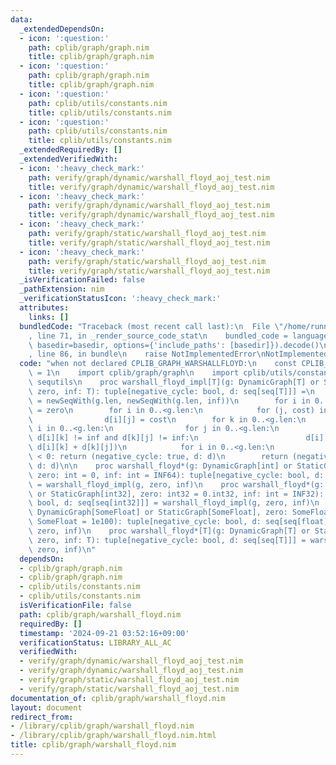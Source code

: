 ```yaml
---
data:
  _extendedDependsOn:
  - icon: ':question:'
    path: cplib/graph/graph.nim
    title: cplib/graph/graph.nim
  - icon: ':question:'
    path: cplib/graph/graph.nim
    title: cplib/graph/graph.nim
  - icon: ':question:'
    path: cplib/utils/constants.nim
    title: cplib/utils/constants.nim
  - icon: ':question:'
    path: cplib/utils/constants.nim
    title: cplib/utils/constants.nim
  _extendedRequiredBy: []
  _extendedVerifiedWith:
  - icon: ':heavy_check_mark:'
    path: verify/graph/dynamic/warshall_floyd_aoj_test.nim
    title: verify/graph/dynamic/warshall_floyd_aoj_test.nim
  - icon: ':heavy_check_mark:'
    path: verify/graph/dynamic/warshall_floyd_aoj_test.nim
    title: verify/graph/dynamic/warshall_floyd_aoj_test.nim
  - icon: ':heavy_check_mark:'
    path: verify/graph/static/warshall_floyd_aoj_test.nim
    title: verify/graph/static/warshall_floyd_aoj_test.nim
  - icon: ':heavy_check_mark:'
    path: verify/graph/static/warshall_floyd_aoj_test.nim
    title: verify/graph/static/warshall_floyd_aoj_test.nim
  _isVerificationFailed: false
  _pathExtension: nim
  _verificationStatusIcon: ':heavy_check_mark:'
  attributes:
    links: []
  bundledCode: "Traceback (most recent call last):\n  File \"/home/runner/.local/lib/python3.10/site-packages/onlinejudge_verify/documentation/build.py\"\
    , line 71, in _render_source_code_stat\n    bundled_code = language.bundle(stat.path,\
    \ basedir=basedir, options={'include_paths': [basedir]}).decode()\n  File \"/home/runner/.local/lib/python3.10/site-packages/onlinejudge_verify/languages/nim.py\"\
    , line 86, in bundle\n    raise NotImplementedError\nNotImplementedError\n"
  code: "when not declared CPLIB_GRAPH_WARSHALLFLOYD:\n    const CPLIB_GRAPH_WARSHALLFLOYD*\
    \ = 1\n    import cplib/graph/graph\n    import cplib/utils/constants\n    import\
    \ sequtils\n    proc warshall_floyd_impl[T](g: DynamicGraph[T] or StaticGraph[T],\
    \ zero, inf: T): tuple[negative_cycle: bool, d: seq[seq[T]]] =\n        var d\
    \ = newSeqWith(g.len, newSeqWith(g.len, inf))\n        for i in 0..<g.len: d[i][i]\
    \ = zero\n        for i in 0..<g.len:\n            for (j, cost) in g.to_and_cost(i):\n\
    \                d[i][j] = cost\n        for k in 0..<g.len:\n            for\
    \ i in 0..<g.len:\n                for j in 0..<g.len:\n                    if\
    \ d[i][k] != inf and d[k][j] != inf:\n                        d[i][j] = min(d[i][j],\
    \ d[i][k] + d[k][j])\n            for i in 0..<g.len:\n                if d[i][i]\
    \ < 0: return (negative_cycle: true, d: d)\n        return (negative_cycle: false,\
    \ d: d)\n\n    proc warshall_floyd*(g: DynamicGraph[int] or StaticGraph[int],\
    \ zero: int = 0, inf: int = INF64): tuple[negative_cycle: bool, d: seq[seq[int]]]\
    \ = warshall_floyd_impl(g, zero, inf)\n    proc warshall_floyd*(g: DynamicGraph[int32]\
    \ or StaticGraph[int32], zero: int32 = 0.int32, inf: int = INF32): tuple[negative_cycle:\
    \ bool, d: seq[seq[int32]]] = warshall_floyd_impl(g, zero, inf)\n    proc warshall_floyd*(g:\
    \ DynamicGraph[SomeFloat] or StaticGraph[SomeFloat], zero: SomeFloat = 0.0, inf:\
    \ SomeFloat = 1e100): tuple[negative_cycle: bool, d: seq[seq[float]]] = warshall_floyd_impl(g,\
    \ zero, inf)\n    proc warshall_floyd*[T](g: DynamicGraph[T] or StaticGraph[T],\
    \ zero, inf: T): tuple[negative_cycle: bool, d: seq[seq[T]]] = warshall_floyd_impl(g,\
    \ zero, inf)\n"
  dependsOn:
  - cplib/graph/graph.nim
  - cplib/graph/graph.nim
  - cplib/utils/constants.nim
  - cplib/utils/constants.nim
  isVerificationFile: false
  path: cplib/graph/warshall_floyd.nim
  requiredBy: []
  timestamp: '2024-09-21 03:52:16+09:00'
  verificationStatus: LIBRARY_ALL_AC
  verifiedWith:
  - verify/graph/dynamic/warshall_floyd_aoj_test.nim
  - verify/graph/dynamic/warshall_floyd_aoj_test.nim
  - verify/graph/static/warshall_floyd_aoj_test.nim
  - verify/graph/static/warshall_floyd_aoj_test.nim
documentation_of: cplib/graph/warshall_floyd.nim
layout: document
redirect_from:
- /library/cplib/graph/warshall_floyd.nim
- /library/cplib/graph/warshall_floyd.nim.html
title: cplib/graph/warshall_floyd.nim
---
```

